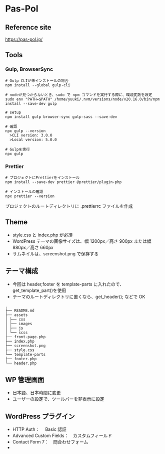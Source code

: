 # Pas-Pol

## Reference site

https://pas-pol.jp/

## Tools

### Gulp, BrowserSync

```
# Gulp CLIが未インストールの場合
npm install --global gulp-cli

# nodeが見つからないとき、sudo で npm コマンドを実行する際に、環境変数を設定
sudo env "PATH=$PATH" /home/yuuki/.nvm/versions/node/v20.16.0/bin/npm install --save-dev gulp

# setup
npm install gulp browser-sync gulp-sass --save-dev

# 確認
npx gulp --version
  >CLI version: 3.0.0
  >Local version: 5.0.0

# Gulpを実行
npx gulp

```

### Prettier

```
# プロジェクトにPrettierをインストール
npm install --save-dev prettier @prettier/plugin-php

# インストールの確認
npx prettier --version
```

プロジェクトのルートディレクトリに .prettierrc ファイルを作成

## Theme

- style.css と index.php が必須
- WordPress テーマの画像サイズは、幅 1200px／高さ 900px または幅 880px／高さ 660px
- サムネイルは、screenshot.png で保存する

## テーマ構成

- 今回は header,footer を template-parts に入れたので、get_template_part()を使用
- テーマのルートディレクトリに置くなら、get_header(); などで OK

```
.
├── README.md
├── assets
│ ├── css
│ ├── images
│ ├── js
│ └── scss
├── front-page.php
├── index.php
├── screenshot.png
├── style.css
└── template-parts
├── footer.php
└── header.php
```

## WP 管理画面

- 日本語、日本時間に変更
- ユーザーの設定で、ツールバーを非表示に設定

## WordPress プラグイン

- HTTP Auth：　 Basic 認証
- Advanced Custom Fields：　カスタムフィールド
- Contact Form 7：　問合わせフォーム
-
